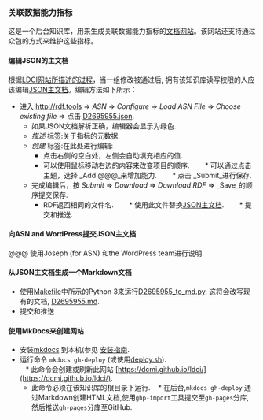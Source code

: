 ### 关联数据能力指标

这是一个后台知识库，用来生成关联数据能力指标的[文档网站](https://dcmi.github.io/ldci/)。该网站还支持通过众包的方式来维护这些指标。

#### 编辑JSON的主文档

根据[LDCI网站所描述的过程](https://dcmi.github.io/ldci/process/)，当一组修改被通过后, 拥有该知识库读写权限的人应该编辑[JSON主文档](https://github.com/dcmi/ldci/blob/master/docs/D2695955.json)。编辑方法如下所示：

* 进入 http://rdf.tools => _ASN_ => _Configure_ => _Load ASN File_ => _Choose existing file_ => 点击 [D2695955.json](https://github.com/dcmi/ldci/blob/master/docs/D2695955.json).  
    * 如果JSON文档解析正确，编辑器会显示为绿色.
    * _描述_ 标签:关于指标的元数据.
    * _创建_ 标签:在此处进行编辑:
        * 点击右侧的空白处，左侧会自动填充相应的值.
        * 可以使用鼠标移动右边的内容来改变项目的顺序.
        * 可以通过点击主题，选择 _Add @@@_来增加能力.
        * 点击 _Submit_进行保存.
    * 完成编辑后，按  _Submit_ => _Download_ => _Download RDF_ => _Save_的顺序提交保存.
        * RDF返回相同的文件名.
        * 使用此文件替换[JSON主文档](https://github.com/dcmi/ldci/blob/master/docs/D2695955.json).
        * 提交和推送.

####  向ASN and WordPress提交JSON主文档

@@@ 使用Joseph (for ASN) 和the WordPress team进行说明.

#### 从JSON主文档生成一个Markdown文档

* 使用[Makefile](https://github.com/dcmi/ldci/blob/master/docs/Makefile)中所示的Python 3来运行[D2695955_to_md.py](https://github.com/dcmi/ldci/blob/master/docs/D2695955_to_md.py).  这将会改写现有的文档, [D2695955.md](https://github.com/dcmi/ldci/blob/master/docs/D2695955.md).  
* 提交和推送

#### 使用MkDocs来创建网站

* 安装[mkdocs](http://mkdocs.org) 到本机(参见 [安装指南](http://www.mkdocs.org/#installation).
* 运行命令 `mkdocs gh-deploy` (或使用[deploy.sh](https://github.com/dcmi/ldci/blob/master/deploy.sh)).   
    * 此命令会创建或刷新此网站 [https://dcmi.github.io/ldci/](https://dcmi.github.io/ldci/). 
    * 此命令必须在该知识库的根目录下运行. 
    * 在后台,`mkdocs gh-deploy` 通过Markdown创建HTML文档,使用`ghp-import`工具提交至`gh-pages`分库,然后推送`gh-pages`分库至GitHub.

